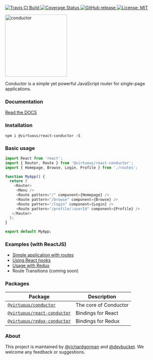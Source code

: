 <p>
  <a href="https://travis-ci.org/bevirtuous/conductor">
    <img alt="Travis CI Build" src="https://travis-ci.org/bevirtuous/conductor.svg?branch=master">
  </a>
  <a href='https://coveralls.io/github/bevirtuous/conductor?branch=master'>
    <img src='https://coveralls.io/repos/github/bevirtuous/conductor/badge.svg?branch=master' alt='Coverage Status' />
  </a>
  <a href="https://github.com/bevirtuous/conductor/releases">
    <img alt="GitHub release" src="https://img.shields.io/github/release/bevirtuous/conductor.svg">
  </a>
  <a href="https://opensource.org/licenses/MIT">
    <img alt="License: MIT" src="https://img.shields.io/badge/License-MIT-yellow.svg">
  </a>
</p>

<p>
  <img width="200" alt="conductor" src="https://user-images.githubusercontent.com/2123279/32792787-92996cdc-c964-11e7-96c6-ffd86f4ee087.png" />
</p>

Conductor is a simple yet powerful JavaScript router for single-page applications.

### Documentation

[Read the DOCS](#)

### Installation

```
npm i @virtuous/react-conductor -S
```

### Basic usage
```javascript
import React from 'react';
import { Router, Route } from '@virtuous/react-conductor';
import { Homepage, Browse, Login, Profile } from './routes';

function MyApp() {
  return (
    <Router>
     <Menu />
     <Route pattern="/" component={Homepage} />
     <Route pattern="/browse" component={Browse} />
     <Route pattern="/login" component={Login} />
     <Route pattern="/profile/:userId" component={Profile} />
   </Router>
  );
}

export default MyApp;
```

### Examples (with ReactJS)

- [Simple application with routes](https://codesandbox.io/s/38xko4wn2m)
- [Using React hooks](https://codesandbox.io/s/oq71k20q89)
- [Usage with Redux](https://codesandbox.io/s/kmz7962r43)
- Route Transitions (coming soon)

### Packages

| Package| Description |
| - | - |
| [`@virtuous/conductor`](https://github.com/bevirtuous/conductor/blob/master/packages/conductor)  | The core of Conductor  |
| [`@virtuous/react-conductor`](https://github.com/bevirtuous/conductor/blob/master/packages/react-conductor) | Bindings for React |
| [`@virtuous/redux-conductor`](https://github.com/bevirtuous/conductor/blob/master/packages/redux-conductor) | Bindings for Redux |

### About

This project is maintained by [@richardgorman](https://github.com/richardgorman) and [@devbucket](https://github.com/devbucket). We welcome any feedback or suggestions.
